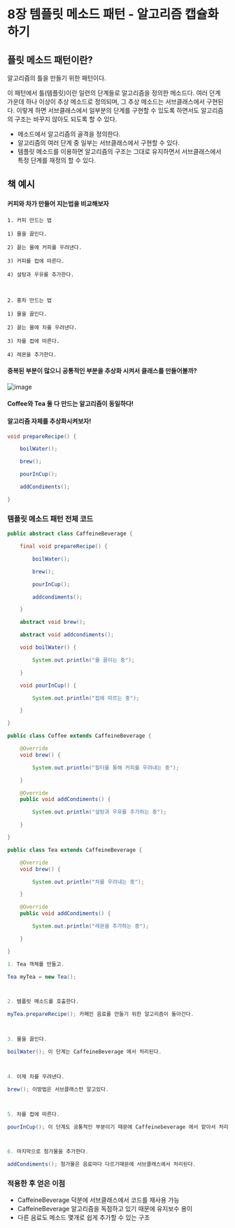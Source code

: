 # 8장 템플릿 메소드 패턴 - 알고리즘 캡슐화 하기

## 플릿 메소드 패턴이란?

알고리즘의 틀을 만들기 위한 패턴이다.

이 패턴에서 틀(템플릿)이란 일련의 단계들로 알고리즘을 정의한 메소드다. 여러 던계 가운데 하나 이상이 추상 메소드로 정의되며, 그 추상 메소드는 서브클래스에서 구현된다. 이렇게 하면 서브클래스에서 일부분의 단계를 구현할 수 있도록 하면서도 알고리즘의 구조는 바꾸지 않아도 되도록 할 수 있다.

- 메소드에서 알고리즘의 골격을 정의한다.
- 알고리즘의 여러 단계 중 일부는 서브클래스에서 구현할 수 있다.
- 템플릿 메소드를 이용하면 알고리즘의 구조는 그대로 유지하면서 서브클래스에서 특정 단계를 재정의 할 수 있다.


## 책 예시

#### 커피와 차가 만들어 지는법을 비교해보자

```
1. 커피 만드는 법

1) 물을 끓인다. 

2) 끓는 물에 커피를 우려낸다.

3) 커피를 컵에 따른다.

4) 설탕과 우유를 추가한다.



2. 홍차 만드는 법

1) 물을 끓인다.

2) 끓는 물에 차를 우려낸다.

3) 차를 컵에 따른다.

4) 레몬을 추가한다.
```

#### 중복된 부분이 많으니 공통적인 부분을 추상화 시켜서 클래스를 만들어볼까?

![image](https://user-images.githubusercontent.com/66015002/199402745-00e4f764-d8df-4eca-a3a1-b6c399b5ec0e.png)

#### Coffee와 Tea 둘 다 만드는 알고리즘이 동일하다!
#### 알고리즘 자체를 추상화시켜보자!


```java
void prepareRecipe() {

	boilWater();

	brew();

	pourInCup();

	addCondiments();

}
```


### 템플릿 메소드 패턴 전체 코드

```java
public abstract class CaffeineBeverage {

	final void prepareRecipe() {

		boilWater();

		brew();

		pourInCup();

		addcondiments();

	}

	abstract void brew();

	abstract void addcondiments();

	void boilWater() {

		System.out.println("물 끓이는 중");

	}

	void pourInCup() {

		System.out.println("컵에 따르는 중");

	}

}
```

```java
public class Coffee extends CaffeineBeverage {

	@Override
	void brew() {

		System.out.println("필터를 통해 커피를 우려내는 중");

	}

	@Override
	public void addCondiments() {

		System.out.println("설탕과 우유를 추가하는 중");

	}

}
```

```java
public class Tea extends CaffeineBeverage {

	@Override
	void brew() {

		System.out.println("차를 우려내는 중");

	}

	@Override
	public void addCondiments() {

		System.out.println("레몬을 추가하는 중");

	}

}
```

```java
1. Tea 객체를 만들고.

Tea myTea = new Tea();



2. 템플릿 메소드를 호출한다.

myTea.prepareRecipe(); 카페인 음료를 만들기 위한 알고리즘이 돌아간다.



3. 물을 끓인다.

boilWater(); 이 단계는 CaffeineBeverage 에서 처리된다.



4. 이제 차를 우려낸다. 

brew(); 이방법은 서브클래스만 알고있다.



5. 차를 컵에 따른다.

pourInCup(); 이 단계도 공통적인 부분이기 때문에 Caffeinebeverage 에서 맡아서 처리된다.



6. 마지막으로 첨가물을 추가한다.

addCondiments(); 첨가물은 음료마다 다르기때문에 서브클래스에서 처리된다.
```


### 적용한 후 얻은 이점
- CaffeineBeverage 덕분에 서브클래스에서 코드를 재사용 가능
- CaffeineBeverage 알고리즘을 독점하고 있기 때문에 유지보수 용이
- 다른 음료도 메소드 몇개로 쉽게 추가할 수 있는 구조
